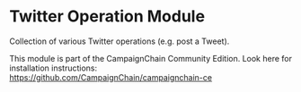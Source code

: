 Twitter Operation Module
========================

Collection of various Twitter operations (e.g. post a Tweet).

This module is part of the CampaignChain Community Edition. Look here for
installation instructions: https://github.com/CampaignChain/campaignchain-ce